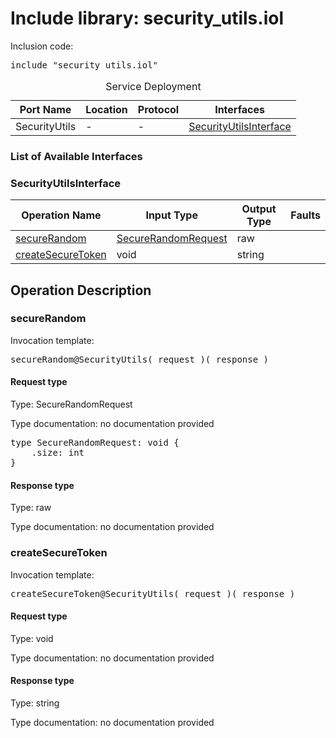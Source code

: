 # Include library: security_utils.iol

Inclusion code: <pre>include "security_utils.iol"</pre>

<table>
  <caption>Service Deployment</caption>
  <thead>
    <tr>
      <th>Port Name</th>
      <th>Location</th>
      <th>Protocol</th>
      <th>Interfaces</th>
    </tr>
  </thead>
  <tbody>
    <tr>
      <td>SecurityUtils</td>
      <td>-</td>
      <td>-</td>
      <td><a href="#SecurityUtilsInterface">SecurityUtilsInterface</a></td>
    </tr>
  </tbody>
</table>

<h3>List of Available Interfaces</h3>

<h3 id="SecurityUtilsInterface">SecurityUtilsInterface</h3>

<table>
  <thead>
    <tr>
      <th>Operation Name</th>
      <th>Input Type</th>
      <th>Output Type</th>
      <th>Faults</th>
    </tr>
  </thead>
  <tbody>
    <tr>
      <td><a href="#secureRandom">secureRandom</a></td>
      <td><a href="#SecureRandomRequest">SecureRandomRequest</a></td>
      <td>raw</td>
      <td>
      </td>
    </tr>
    <tr>
      <td><a href="#createSecureToken">createSecureToken</a></td>
      <td>void</td>
      <td>string</td>
      <td>
      </td>
    </tr>
  </tbody>
</table>

<h2>Operation Description</h2>



<h3 id="secureRandom">secureRandom</h3>


Invocation template: 
<pre>secureRandom@SecurityUtils( request )( response )</pre>

<h4 id="SecureRandomRequest">Request type</h4>

Type: SecureRandomRequest

Type documentation: no documentation provided 
<pre>type SecureRandomRequest: void {
	.size: int
}</pre>


<h4>Response type</h4>

Type: raw

Type documentation: no documentation provided 








<h3 id="createSecureToken">createSecureToken</h3>


Invocation template: 
<pre>createSecureToken@SecurityUtils( request )( response )</pre>

<h4>Request type</h4>

Type: void

Type documentation: no documentation provided 



<h4>Response type</h4>

Type: string

Type documentation: no documentation provided 










